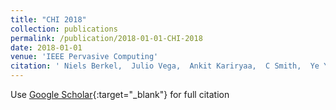 ```yaml
---
title: "CHI 2018"
collection: publications
permalink: /publication/2018-01-01-CHI-2018
date: 2018-01-01
venue: 'IEEE Pervasive Computing'
citation: ' Niels Berkel,  Julio Vega,  Ankit Kariryaa,  C Smith,  Ye Yuan, &quot;CHI 2018.&quot; IEEE Pervasive Computing, 2018.'
---
```

Use [Google Scholar](https://scholar.google.com/scholar?q=CHI+2018){:target="_blank"} for full citation